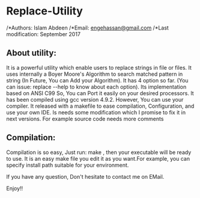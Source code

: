 # Replace-Utility
/*Authors: Islam Abdeen
/*Email: engehassan@gmail.com
/*Last modification: September 2017

About utility:
---------------
It is a powerful utility which enable users to replace strings in file or files.
It uses internally a Boyer Moore's Algorithm to search matched pattern in string (In Future, You can Add your Algorithm).
It has 4 option so far. (You can issue: replace --help to know about each option).
Its implementation based on ANSI C99 So, You can Port it easily on your desired processors.
It has been compiled using gcc version 4.9.2. However, You can use your compiler.
It released with a makefile to ease compilation, Configuration, and use your own IDE.
Is needs some modification which I promise to fix it in next versions. For example source code needs more comments 

Compilation:
------------
Compilation is so easy, Just run: make , then your executable will be ready to use.
It is an easy make file you edit it as you want.For example, you can specify install path suitable for your environment.

If you have any question, Don't hesitate to contact me on EMail.

Enjoy!!
